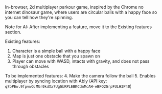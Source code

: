 In-browser, 2d multiplayer parkour game, inspired by the Chrome no internet dinosaur game, where users are circular balls with a happy face so you can tell how they're spinning.

Note for AI: After implementing a feature, move it to the Existing features section.

Existing features:
1. Character is a simple ball with a happy face
2. Map is just one obstacle that you spawn on
3. Player can move with WASD, intacts with gravity, and does not pass through obstacles


To be implemented features:
4. Make the camera follow the ball
5. Enables multiplayer by syncing location with Ably (API key: `q7bPEw.9fpvwQ:MUr0kdXx7UgGbRPLEBKCdnMcAH-eBFQ2GrpFULH3P40`)
